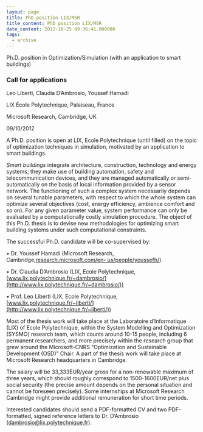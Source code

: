 ```yaml
---
layout: page
title: PhD position LIX/MSR
title_content: PhD position LIX/MSR
date_content: 2012-10-25 09:36:41.000000
tags:
  - archive
---
```



Ph.D. position in Optimization/Simulation (with an application to smart
buildings)



### Call for applications



Leo Liberti, Claudia D’Ambrosio, Youssef Hamadi



LIX École Polytechnique, Palaiseau, France



Microsoft Research, Cambridge, UK



09/10/2012



A Ph.D. position is open at LIX, Ecole Polytechnique (until filled) on the
topic of optimization techniques in simulation, motivated by an application to
smart buildings.



 _Smart buildings_ integrate architecture, construction, technology and energy
systems; they make use of building automation, safety and telecommunication
devices, and they are managed automatically or semi-automatically on the basis
of local information provided by a sensor network. The functioning of such a
complex system necessarily depends on several tunable parameters, with respect
to which the whole system can optimize several objectives (cost, energy
efficiency, ambience comfort and so on). For any given parameter value, system
performance can only be evaluated by a computationally costly simulation
procedure. The object of this Ph.D. thesis is to devise new methodologies for
optimizing smart building systems under such computational constraints.



The successful Ph.D. candidate will be co-supervised by:



• Dr. Youssef Hamadi (Microsoft Research,
Cambridge,[research.microsoft.com/en-
us/people/youssefh/](http://research.microsoft.com/en-us/people/youssefh/)).



• Dr. Claudia D’Ambrosio (LIX, Ecole
Polytechnique,[www.lix.polytechnique.fr/~dambrosio/](http://www.lix.polytechnique.fr/~dambrosio/))



• Prof. Leo Liberti (LIX, Ecole Polytechnique,
[www.lix.polytechnique.fr/~liberti/](http://www.lix.polytechnique.fr/~liberti/))



Most of the thesis work will take place at the Laboratoire d’Informatique
(LIX) of Ecole Polytechnique, within the System Modelling and Optimization
(SYSMO) research team, which counts around 10-15 people, including 6 permanent
researchers, and more precisely within the research group that grew around the
Microsoft-CNRS “Optimization and Sustainable Development (OSD)” Chair. A part
of the thesis work will take place at Microsoft Research headquarters in
Cambridge.



The salary will be 33,333EUR/year gross for a non-renewable maximum of three
years, which should roughly correspond to 1500-1600EUR/net plus social
security (the precise amount depends on the personal situation and cannot be
foreseen precisely). Some internships at Microsoft Research Cambridge might
provide additional remuneration for short time periods.



Interested candidates should send a PDF-formatted CV and two PDF-formatted,
signed reference letters to Dr. D’Ambrosio
([dambrosio@lix.polytechnique.fr](mailto:dambrosio@lix.polytechnique.fr)).



